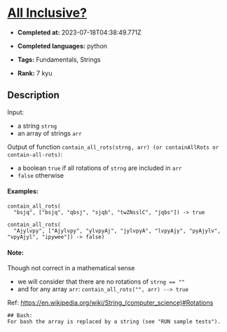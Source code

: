 # [All Inclusive?](https://www.codewars.com/kata/5700c9acc1555755be00027e)

- **Completed at:** 2023-07-18T04:38:49.771Z

- **Completed languages:** python

- **Tags:** Fundamentals, Strings

- **Rank:** 7 kyu

## Description

Input: 

- a string `strng`
- an array of strings `arr`

Output of function `contain_all_rots(strng, arr) (or containAllRots or contain-all-rots)`:

- a boolean `true` if all rotations of `strng` are included in `arr`
- `false` otherwise

#### Examples:
```
contain_all_rots(
  "bsjq", ["bsjq", "qbsj", "sjqb", "twZNsslC", "jqbs"]) -> true

contain_all_rots(
  "Ajylvpy", ["Ajylvpy", "ylvpyAj", "jylvpyA", "lvpyAjy", "pyAjylv", "vpyAjyl", "ipywee"]) -> false)
```

#### Note: 
Though not correct in a mathematical sense

- we will consider that there are no rotations of `strng == ""`
- and for any array `arr`: `contain_all_rots("", arr) --> true`

Ref: <https://en.wikipedia.org/wiki/String_(computer_science)#Rotations>

```if:shell
## Bash:
For bash the array is replaced by a string (see "RUN sample tests"). 
```